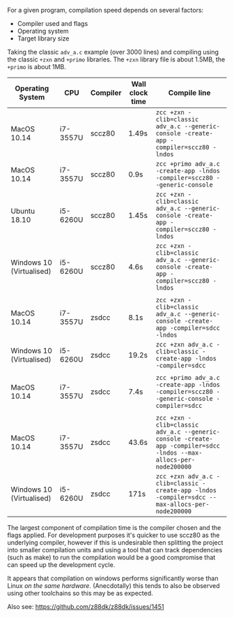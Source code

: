 For a given program, compilation speed depends on several factors:

* Compiler used and flags
* Operating system
* Target library size

Taking the classic `adv_a.c` example (over 3000 lines) and compiling using the classic `+zxn` and `+primo` libraries. The `+zxn` library file is about 1.5MB, the `+primo` is about 1MB.


| Operating System | CPU | Compiler | Wall clock time | Compile line |
|---|---|---|---|---|
| MacOS 10.14 | i7-3557U | sccz80 |  1.49s | `zcc +zxn -clib=classic adv_a.c --generic-console -create-app -compiler=sccz80 -lndos` |
| MacOS 10.14 | i7-3557U | sccz80 |  0.9s | `zcc +primo adv_a.c -create-app -lndos -compiler=sccz80 --generic-console` |
| Ubuntu 18.10 | i5-6260U  | sccz80 |  1.45s | `zcc +zxn -clib=classic adv_a.c --generic-console -create-app -compiler=sccz80 -lndos` |
| Windows 10 (Virtualised) | i5-6260U | sccz80 | 4.6s | `zcc +zxn -clib=classic adv_a.c --generic-console -create-app -compiler=sccz80 -lndos` |
| | | | | |
| MacOS 10.14 | i7-3557U | zsdcc | 8.1s | `zcc +zxn -clib=classic adv_a.c --generic-console -create-app -compiler=sdcc -lndos` |
| Windows 10 (Virtualised) | i5-6260U | zsdcc | 19.2s | `zcc +zxn adv_a.c -clib=classic -create-app -lndos -compiler=sdcc` |
| | | | | |
| MacOS 10.14 | i7-3557U | zsdcc | 7.4s | `zcc +primo adv_a.c -create-app -lndos -compiler=sccz80 --generic-console -compiler=sdcc` |
| | | | | |
| MacOS 10.14 | i7-3557U | zsdcc | 43.6s | `zcc +zxn -clib=classic adv_a.c --generic-console -create-app -compiler=sdcc -lndos --max-allocs-per-node200000` |
| Windows 10 (Virtualised) | i5-6260U | zsdcc | 171s | `zcc +zxn adv_a.c -clib=classic -create-app -lndos -compiler=sdcc --max-allocs-per-node200000` |

The largest component of compilation time is the compiler chosen and the flags applied. For development purposes it's quicker to use sccz80 as the underlying compiler, however if this is undesirable then splitting the project into smaller compilation units and using a tool that can track dependencies (such as make) to run the compilation would be a good compromise that can speed up the development cycle.

It appears that compilation on windows performs significantly worse than Linux *on the same hardware*. (Anecdotally) this tends to also be observed using other toolchains so this may be as expected.

Also see: https://github.com/z88dk/z88dk/issues/1451

